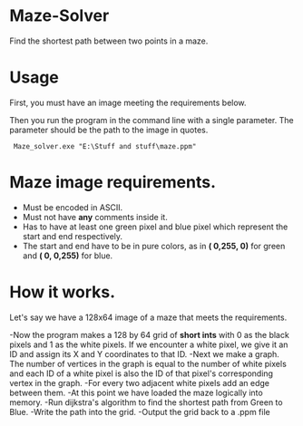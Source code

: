 # Maze-Solver
Find the shortest path between two points in a maze.

# Usage
First, you must have an image meeting the requirements below.

Then you run the program in the command line with a single parameter.
The parameter should be the path to the image in quotes.
```
 Maze_solver.exe "E:\Stuff and stuff\maze.ppm"
```

# Maze image requirements.
- Must be encoded in ASCII.
- Must not have **any** comments inside it.
- Has to have at least one green pixel and blue pixel which represent the start and end respectively.
- The start and end have to be in pure colors, as in **(  0,255,  0)** for green and **(  0,  0,255)** for blue.

# How it works.
Let's say we have a 128x64 image of a maze that meets the requirements.

-Now the program makes a 128 by 64 grid of __short ints__ with 0 as the black pixels and 1 as the white pixels. If we encounter a white pixel, we give it an ID and assign its X and Y coordinates to that ID.
-Next we make a graph. The number of vertices in the graph is equal to the number of white pixels and each ID of a white pixel is also the ID of that pixel's corresponding vertex in the graph.
-For every two adjacent white pixels add an edge between them.
-At this point we have loaded the maze logically into memory.
-Run dijkstra's algorithm to find the shortest path from Green to Blue.
-Write the path into the grid.
-Output the grid back to a .ppm file
